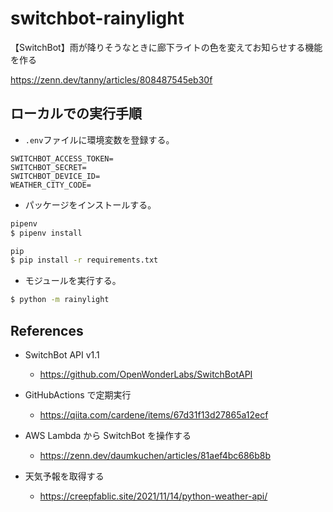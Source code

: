 # switchbot-rainylight

【SwitchBot】雨が降りそうなときに廊下ライトの色を変えてお知らせする機能を作る

https://zenn.dev/tanny/articles/808487545eb30f

## ローカルでの実行手順

- `.env`ファイルに環境変数を登録する。

```env:.env.example
SWITCHBOT_ACCESS_TOKEN=
SWITCHBOT_SECRET=
SWITCHBOT_DEVICE_ID=
WEATHER_CITY_CODE=
```

- パッケージをインストールする。

```sh
pipenv
$ pipenv install

pip
$ pip install -r requirements.txt
```

- モジュールを実行する。

```sh
$ python -m rainylight
```

## References

- SwitchBot API v1.1
  - https://github.com/OpenWonderLabs/SwitchBotAPI

- GitHubActions で定期実行
  - https://qiita.com/cardene/items/67d31f13d27865a12ecf

- AWS Lambda から SwitchBot を操作する
  - https://zenn.dev/daumkuchen/articles/81aef4bc686b8b

- 天気予報を取得する
  - https://creepfablic.site/2021/11/14/python-weather-api/
